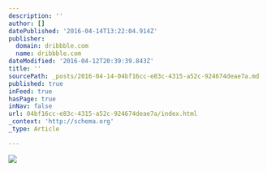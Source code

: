 ```yaml
---
description: ''
author: []
datePublished: '2016-04-14T13:22:04.914Z'
publisher:
  domain: dribbble.com
  name: dribbble.com
dateModified: '2016-04-12T20:39:39.843Z'
title: ''
sourcePath: _posts/2016-04-14-04bf16cc-e83c-4315-a52c-924674deae7a.md
published: true
inFeed: true
hasPage: true
inNav: false
url: 04bf16cc-e83c-4315-a52c-924674deae7a/index.html
_context: 'http://schema.org'
_type: Article

---
```

![](https://d13yacurqjgara.cloudfront.net/users/58613/screenshots/2596968/attachments/517393/ilb-folded_flight-3.png)